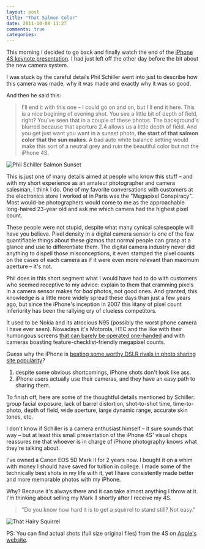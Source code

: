 ```yaml
---
layout: post
title: "That Salmon Color"
date: 2011-10-08 11:27
comments: true
categories: 
---
```


This morning I decided to go back and finally watch the end of the [iPhone 4S keynote presentation](http://www.apple.com/apple-events/october-2011/). I had just left off the other day before the bit about the new camera system.

I was stuck by the careful details Phil Schiller went into just to describe how this camera was made, why it was made and exactly why it was so good.

And then he said this:

> I'll end it with this one – I could go on and on, but I'll end it here. This is a nice begining of evening shot. You see a little bit of depth of field, right? You've seen that in a couple of these photos. The background's blurred because that aperture 2.4 allows us a little depth of field. And you get just want you want in a sunset photo, **the start of that salmon color that the sun makes**. A bad auto white balance setting would make this sort of a neutral grey and ruin the beautiful color but not the iPhone 4S.

![Phil Schiller Salmon Sunset](/images/salmon.jpg)

This is just one of many details aimed at people who know this stuff – and with my short experience as an amateur photographer and camera salesman, I think I do. One of my favorite conversations with customers at the electronics store I worked at in Paris was the "Megapixel Conspiracy". Most would-be photographers would come to me as the approachable long-haired 23-year old and ask me which camera had the highest pixel count. 

These people were not stupid, despite what many cynical salespeople will have you believe. Pixel density in a digital camera sensor is one of the few quantifiable things about these gizmos that normal people can grasp at a glance and use to differentiate them. The digital camera industry never did anything to dispell those misconceptions, it even stamped the pixel counts on the cases of each camera as if it were even more relevant than maximum aperture – it's not.

Phil does in this short segment what I would have had to do with customers who seemed receptive to my advice: explain to them that cramming pixels in a camera sensor makes for *bad* photos, not good ones. And granted, this knowledge is a little more widely spread these days than just a few years ago, but since the iPhone's inception in 2007 this litany of pixel count inferiority has been the rallying cry of clueless competitors.

It used to be Nokia and its atrocious N95 (possibly the worst phone camera I have ever seen). Nowadays it's Motorola, HTC and the like with their humongous screens [that can barely be operated one-handed](http://dcurt.is/2011/10/03/3-point-5-inches) and with cameras boasting feature-checklist-friendly megapixel counts.

Guess why the iPhone is [beating some worthy DSLR rivals in photo sharing site popularity](http://www.flickr.com/cameras)?

1. despite some obvious shortcomings, iPhone shots don't look like ass.
2. iPhone users actually use their cameras, and they have an easy path to sharing them.

To finish off, here are some of the thoughtful details mentioned by Schiller: group facial exposure, lack of barrel distortion, shot-to-shot time, time-to-photo, depth of field, wide aperture, large dynamic range, accurate skin tones, etc.

I don't know if Schiller is a camera enthusiast himself – it sure sounds that way – but at least this small presentation of the iPhone 4S' visual chops reassures me that whoever is in charge of iPhone photography knows what they're talking about.

I've owned a Canon EOS 5D Mark II for 2 years now. I bought it on a whim with money I should have saved for tuition in college. I made some of the technically best shots in my life with it, yet I have consistently made better and more memorable photos with my iPhone. 

Why? Because it's always there and it can take almost anything I throw at it. I'm thinking about selling my Mark II shortly after I receive my 4S.

> "Do you know how hard it is to get a squirrel to stand still? Not easy."

![That Hairy Squirrel](/images/squirrel.jpg)

PS: You can find actual shots (full size original files) from the 4S on [Apple's website](http://www.apple.com/iphone/features/#camera).